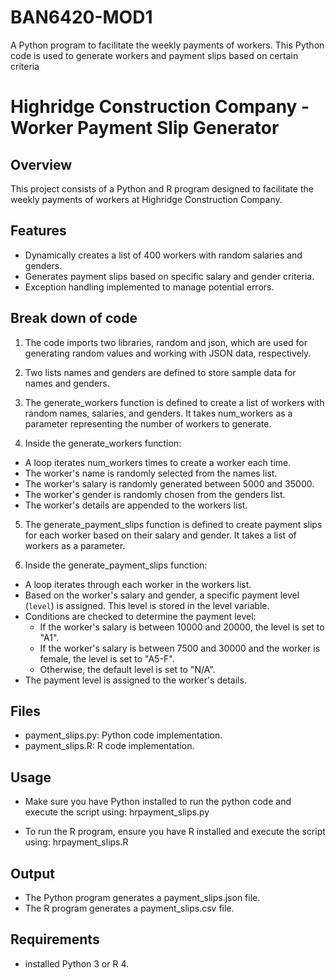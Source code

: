 # BAN6420-MOD1
 A Python program to facilitate the weekly payments of workers. 
This Python code is used to generate workers and payment slips based on certain criteria
   # Highridge Construction Company - Worker Payment Slip Generator

   ## Overview
   This project consists of a Python and R program designed to facilitate the weekly payments of workers at Highridge Construction Company.

   ## Features
   - Dynamically creates a list of 400 workers with random salaries and genders.
   - Generates payment slips based on specific salary and gender criteria.
   - Exception handling implemented to manage potential errors.

   ##  Break down of code
   1) The code imports two libraries, random and json, which are used for generating random values and working with JSON data, 
   respectively.

   2) Two lists names and genders are defined to store sample data for names and genders.
      
   3) The generate_workers function is defined to create a list of workers with random names, salaries, and genders. It takes num_workers 
   as a parameter representing the number of workers to generate.

   4) Inside the generate_workers function:
   - A loop iterates num_workers times to create a worker each time.
   - The worker's name is randomly selected from the names list.
   - The worker's salary is randomly generated between 5000 and 35000.
   - The worker's gender is randomly chosen from the genders list.
   - The worker's details are appended to the workers list.

   5) The generate_payment_slips function is defined to create payment slips for each worker based on their salary and gender. It takes a 
   list of workers as a parameter.

   6) Inside the generate_payment_slips function:
   - A loop iterates through each worker in the workers list.
   - Based on the worker's salary and gender, a specific payment level (`level`) is assigned. This level is stored in the level variable.
   - Conditions are checked to determine the payment level:
     - If the worker's salary is between 10000 and 20000, the level is set to "A1".
     - If the worker's salary is between 7500 and 30000 and the worker is female, the level is set to "A5-F".
     - Otherwise, the default level is set to "N/A".
   - The payment level is assigned to the worker's details.
     
   ## Files
   - payment_slips.py: Python code implementation.
   - payment_slips.R: R code implementation.

   ## Usage
   - Make sure you have Python installed to run the python code and execute the script using:
     hrpayment_slips.py


   - To run the R program, ensure you have R installed and execute the script using:
     hrpayment_slips.R




   ## Output
   - The Python program generates a payment_slips.json file.
   - The R program generates a payment_slips.csv file.

   ## Requirements
   - installed Python 3 or R 4.
